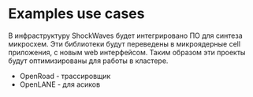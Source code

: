 # Examples use cases



В инфраструктуру ShockWaves будет интегрировано ПО для синтеза микросхем. Эти библиотеки будут переведены в микроядерные cell приложения, с новым web интерфейсом. Таким образом эти проекты будут оптимизированы для работы в кластере.
- OpenRoad - трассировщик
- OpenLANE - для асиков

